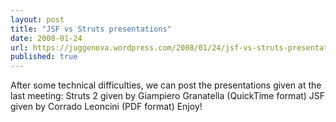 ```yaml
---
layout: post
title: "JSF vs Struts presentations"
date: 2008-01-24
url: https://juggenova.wordpress.com/2008/01/24/jsf-vs-struts-presentations/
published: true 
---
```


After some technical difficulties, we can post the presentations given at the last meeting: Struts 2 given by Giampiero Granatella (QuickTime format) JSF given by Corrado Leoncini (PDF format) Enjoy! 